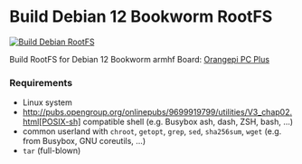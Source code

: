 # Build Debian 12 Bookworm RootFS
[![Build Debian RootFS](https://github.com/ss0snaa/create-debian-rootfs/actions/workflows/build-debian-rootfs.yml/badge.svg)](https://github.com/ss0snaa/create-debian-rootfs/actions/workflows/build-debian-rootfs.yml)

Build RootFS for Debian 12 Bookworm armhf
Board: [Orangepi PC Plus](http://www.orangepi.org/html/hardWare/computerAndMicrocontrollers/details/Orange-Pi-PC-Plus.html)

### Requirements
* Linux system
* http://pubs.opengroup.org/onlinepubs/9699919799/utilities/V3_chap02.html[POSIX-sh] compatible shell (e.g. Busybox ash, dash, ZSH, bash, …)
* common userland with `chroot`, `getopt`, `grep`, `sed`, `sha256sum`, `wget` (e.g. from Busybox, GNU coreutils, …)
* `tar` (full-blown)
